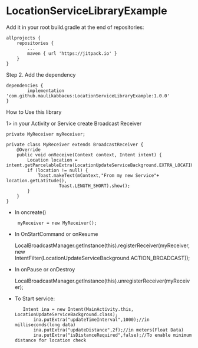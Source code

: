 # LocationServiceLibraryExample
Add it in your root build.gradle at the end of repositories:

	allprojects {
		repositories {
			...
			maven { url 'https://jitpack.io' }
		}
	}
Step 2. Add the dependency

	dependencies {
	        implementation 'com.github.maulikabbacus:LocationServiceLibraryExample:1.0.0'
	}


How to Use this library

1> in your Activity or Service create Broadcast Receiver
    
    private MyReceiver myReceiver;
    
    private class MyReceiver extends BroadcastReceiver {
        @Override
        public void onReceive(Context context, Intent intent) {
            Location location = intent.getParcelableExtra(LocationUpdateServiceBackground.EXTRA_LOCATION);
            if (location != null) {
                Toast.makeText(mContext,"From my new Service"+ location.getLatitude(),
                        Toast.LENGTH_SHORT).show();
            }
        }
    }    
    
   - In oncreate()
   
          myReceiver = new MyReceiver();
          
  -  In OnStartCommand or onResume       
  
  		LocalBroadcastManager.getInstance(this).registerReceiver(myReceiver,
        	new IntentFilter(LocationUpdateServiceBackground.ACTION_BROADCAST));
        
   - In onPause or onDestroy  
   
   		LocalBroadcastManager.getInstance(this).unregisterReceiver(myReceiver);     
   
   - To Start service:
            
	    	Intent ina = new Intent(MainActivity.this, LocationUpdateServiceBackground.class);
            	ina.putExtra("updateTimeInterval",1000);//in milliseconds(long data)
            	ina.putExtra("updateDistance",2f);//in meters(Float Data)
            	ina.putExtra("isDistanceRequired",false);//To enable minimum distance for location check
